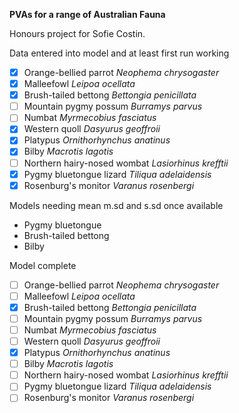**PVAs for a range of Australian Fauna**  

Honours project for Sofie Costin.  

Data entered into model and at least first run working
- [x] Orange-bellied parrot *Neophema chrysogaster*  
- [x] Malleefowl *Leipoa ocellata*  
- [x] Brush-tailed bettong *Bettongia penicillata*  
- [ ] Mountain pygmy possum *Burramys parvus*  
- [ ] Numbat *Myrmecobius fasciatus*  
- [x] Western quoll *Dasyurus geoffroii*  
- [x] Platypus *Ornithorhynchus anatinus*  
- [x] Bilby *Macrotis lagotis*  
- [ ] Northern hairy-nosed wombat *Lasiorhinus krefftii*  
- [x] Pygmy bluetongue lizard *Tiliqua adelaidensis*  
- [x] Rosenburg's monitor *Varanus rosenbergi*  

Models needing mean m.sd and s.sd once available
- Pygmy bluetongue
- Brush-tailed bettong
- Bilby

Model complete
- [ ] Orange-bellied parrot *Neophema chrysogaster*  
- [ ] Malleefowl *Leipoa ocellata*  
- [x] Brush-tailed bettong *Bettongia penicillata*  
- [ ] Mountain pygmy possum *Burramys parvus*  
- [ ] Numbat *Myrmecobius fasciatus*  
- [ ] Western quoll *Dasyurus geoffroii*  
- [x] Platypus *Ornithorhynchus anatinus*  
- [ ] Bilby *Macrotis lagotis*  
- [ ] Northern hairy-nosed wombat *Lasiorhinus krefftii*  
- [ ] Pygmy bluetongue lizard *Tiliqua adelaidensis*  
- [ ] Rosenburg's monitor *Varanus rosenbergi*  
